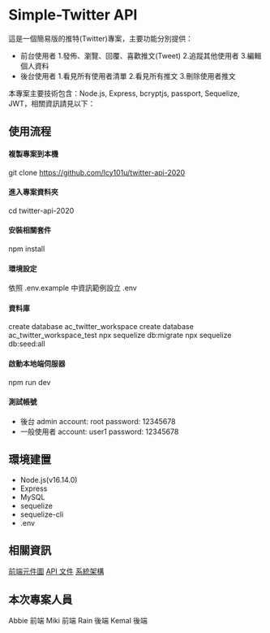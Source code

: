# Simple-Twitter API

這是一個簡易版的推特(Twitter)專案，主要功能分別提供：
* 前台使用者
  1.發佈、瀏覽、回覆、喜歡推文(Tweet)
  2.追蹤其他使用者
  3.編輯個人資料
* 後台使用者
  1.看見所有使用者清單
  2.看見所有推文
  3.刪除使用者推文   

本專案主要技術包含：Node.js, Express, bcryptjs, passport, Sequelize, JWT，相關資訊請見以下：

## 使用流程
#### 複製專案到本機
git clone https://github.com/lcy101u/twitter-api-2020 
#### 進入專案資料夾
cd twitter-api-2020 
#### 安裝相關套件
npm install
#### 環境設定
依照 .env.example 中資訊範例設立 .env
#### 資料庫
create database ac_twitter_workspace
create database ac_twitter_workspace_test
npx sequelize db:migrate
npx sequelize db:seed:all

#### 啟動本地端伺服器
npm run dev

#### 測試帳號
* 後台 admin 
account: root
password: 12345678
* 一般使用者
account: user1
password: 12345678

## 環境建置
* Node.js(v16.14.0)
* Express
* MySQL
* sequelize
* sequelize-cli
* .env

## 相關資訊
[前端元件圖](https://docs.google.com/spreadsheets/d/1EgFcej3ymy3WLrhQAI4U8qpoZr4-kWYOJj0-q5Q8E34/edit#gid=2012444158)
[API 文件](https://hackmd.io/zzv3xsJ4Rpaj4evqL5Mezg?view)
[系統架構](https://docs.google.com/spreadsheets/d/1EgFcej3ymy3WLrhQAI4U8qpoZr4-kWYOJj0-q5Q8E34/edit#gid=1226065534)


## 本次專案人員
Abbie 前端
Miki  前端
Rain  後端
Kemal 後端

